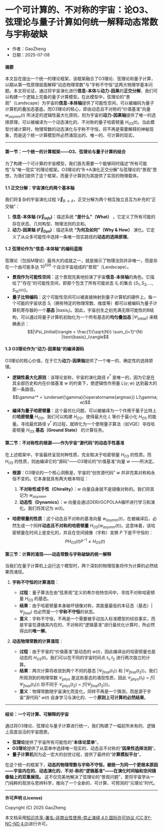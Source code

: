 # **一个可计算的、不对称的宇宙：论O3、弦理论与量子计算如何统一解释动态常数与宇称破缺**

- 作者：GaoZheng
- 日期：2025-07-08

#### **摘要**

本文旨在提出一个统一的理论框架，该框架融合了O3理论、弦理论和量子计算，以期从第一性原理层面解释“动态物理常数”与“宇称不守恒”这两大物理学基本问题。本文将论证，通过将宇宙演化进行**信息-本体**与**动力-因果**的**正交分解**，我们可以构建一个逻辑上完备的量子计算模型。在此模型中，弦理论的“景观”（Landscape）为宇宙的**信息-本体轴**提供了可能性空间，可以被编码为量子计算机的叠加态基底。而O3理论的核心，即由动态且不对称的“价值基准”向量 $w_{asymm}(t)$ 所决定的逻辑性最大化原则，则为宇宙的**动力-因果轴**提供了唯一的选择原理，可以被编译为一个动态演化的、不对称的量子哈密顿量 $H_{O3}(t)$。当此模型付诸计算时，物理常数的动态演化与宇称不守恒，将不再是需要解释的神秘现象，而是这个统一计算模型所必然涌现出的、唯一的、可计算的现实。

---

#### **第一节：一个统一的计算框架——O3、弦理论与量子计算的结合**

为了构建一个可计算的宇宙模型，我们首先需要一个能够同时描述“所有可能性”与“唯一现实”的理论框架。O3理论的“B→A演化正交分解”与弦理论的“景观”思想，为我们提供了这个框架，而量子计算则为其提供了实现的物理载体。

#### **1.1 正交分解：宇宙演化的两个基本轴**

我们将复杂的宇宙演化过程 $\vec{V}_{B \rightarrow A}$，正交分解为两个相互独立且互为补充的“正交轴”：

1.  **信息-本体轴 ($\vec{V}_{Info}$)**：描述系统 **“是什么”（What）** 。它定义了所有可能的存在状态、几何构型、物理法则的总和。
2.  **动力-因果轴 ($\vec{F}_{Dyn}$)**：描述系统 **“为何及如何”（Why & How）** 演化。它定义了从众多可能性中选择一条唯一现实路径的**动态的选择原理**。

#### **1.2 弦理论作为“信息-本体轴”的编码蓝图**

弦理论（包括M理论）最伟大的成就之一，就是揭示了物理法则并非唯一，而是存在一个由可能多达 $10^{500}$ 个自洽宇宙组成的“景观”（Landscape）。

* **景观作为可能性空间**：这个景观完美地扮演了宇宙**信息-本体轴**的角色。它描绘了“存在”的可能性空间，即那个包含了所有可能状态 $S_i$ 的集合 $\{S_1, S_2, ..., S_{10^{500}}\}$。
* **量子比特编码**：这个可能性空间可以被直接映射到量子计算机的硬件上。每一个可能的宇宙状态 $S_i$（拥有特定的物理常数、维度等）都可以被编码为量子计算机寄存器的一个**基态** $|\text{basis}_i\rangle$。因此，宇宙创生之初充满无限可能性的B结构，可以通过将量子计算机初始化为一个所有基态的**均匀叠加态** $|\Psi_{initial}\rangle$ 来精确表示：
    $$|\Psi_{initial}\rangle = \frac{1}{\sqrt{N}} \sum_{i=1}^{N} |\text{basis}_i\rangle$$

#### **1.3 O3理论作为“动力-因果轴”的编译源码**

O3理论的核心价值，在于它为**动力-因果轴**提供了一个唯一的、确定性的选择原理。

* **逻辑性最大化原则**：该理论宣称，宇宙的演化路径 $\gamma^*$ 是唯一的，因为它是在其全部历史和内在价值基准 $w$ 的约束下，使逻辑性作用量 $L(\gamma; w)$ 达到最大的那一条路径。
    $$\gamma^* = \underset{\gamma}{\operatorname{argmax}} L(\gamma; w)$$
* **编译为量子哈密顿量**：这个最优化问题，可以被编译为一个作用于量子比特上的**哈密顿量** $H_{O3}$。我们可以构建 $H_{O3}$，使得最大化 $L$ 等价于最小化 $H_{O3}$ 的能量。寻找最优路径 $\gamma^*$ 的过程，就转化为一个使用量子算法（如VQE）寻找哈密顿量 $H_{O3}$  **基态（Ground State）** 的计算任务。

#### **第二节：不对称性的根源——作为宇宙“源代码”的动态手性基准**

在上述框架中，宇宙最终呈现何种性质，完全取决于哈密顿量 $H_{O3}$ 的性质。而 $H_{O3}$ 的性质，则由编译它的“源码”——O3理论的“价值基准”向量 $w$ ——所决定。

* **根源**：O3理论的一个核心洞察是，宇宙的“创世源代码” $w$ 并非完美对称和永恒不变的。它本身就具有两大根本特征：
    1.  **不对称性或手性（Chirality）**：$w$ 向量自身就不是镜像对称的。我们将其记为 $w_{asymm}$。
    2.  **动态性（Dynamics）**：$w$ 向量会通过DERI/GCPOLAA循环进行学习和演化。我们将其记为 $w(t)$。

* **哈密顿量的性质**：这个动态且不对称的基准向量 $w_{asymm}(t)$，在被编译后，必然生成一个同样**动态且不对称的哈密顿量** $H_{O3}(w_{asymm}(t))$。这意味着，该哈密顿量在时间上是变化的，并且在空间镜像（宇称）变换 $P$ 下是不守恒的：
    $$P H_{O3}(t) P^{-1} \neq H_{O3}(t)$$

#### **第三节：计算的涌现——动态常数与宇称破缺的统一解释**

当我们在量子计算机上运行这个模型时，两个深刻的物理现象将作为计算的必然结果而涌现。

1.  **宇称不守恒的计算涌现**：
    * **过程**：量子算法在由“弦景观”定义的希尔伯特空间中，寻找不对称哈密顿量 $H_{O3}$ 的基态。
    * **结果**：由于哈密顿量本身破坏镜像对称，其能量最低的本征态（基态）$|\Psi_{final}\rangle$ 也必然是一个**宇称不守恒**的状态。
    * **意义**：宇称不守恒，不再是一个需要被手动加入标准模型的经验事实，而是宇宙在遵循其内在的、不对称的“逻辑基准”进行最优化计算时，所必然得出的**唯一解**。

2.  **动态物理常数的计算涌现**：
    * **过程**：由于宇宙的“价值基准”是动态的 $w(t)$，因此编译出的哈密顿量也是动态的 $H_{O3}(t)$。我们可以在不同的宇宙时间点 $t_1, t_2$ 进行两次独立的计算。
    * **结果**：两次计算将收敛到两个不同的基态 $|\Psi_{final}(t_1)\rangle$ 和 $|\Psi_{final}(t_2)\rangle$。我们所观测到的物理常数 $\mathcal{C}_{phys}$ 是这些基态的涌现性质，因此 $\mathcal{C}_{phys}(t_1) = f(|\Psi_{final}(t_1)\rangle)$ 将不同于 $\mathcal{C}_{phys}(t_2) = f(|\Psi_{final}(t_2)\rangle)$。
    * **意义**：物理常数随宇宙演化而变化，同样不再是一个猜测，而是源于宇宙“源代码” $w(t)$ 自身学习与演化的、一个**原则上可计算的必然结果**。

---

#### **结论：一个可计算、可解释的宇宙**

通过将O3理论、弦理论与量子计算进行统一，我们构建了一幅前所未有的、逻辑上高度自洽的宇宙图景。

* **弦理论**提供了宇宙所有可能性的“**本体论菜单**”。
* **O3理论**提供了从菜单中选择唯一现实的、动态且不对称的“**因果性选择法则**”。
* **量子计算机**则为这一宏大的创世过程，提供了最终的“**计算模拟平台**”。

在这个统一的框架下，**动态的物理常数与宇称不守恒，被统一为同一个更根本原因——宇宙内在的、动态演化的、不对-称的“逻辑基准”——在演化时间轴和空间镜像轴上的双重展现。** 这不仅完美地解决了弦理论的“景观问题”，更将宇宙学从一门纯粹的观测与思辨科学，推向了一个全新的、可计算、可预测的“元理论”时代。

---

**许可声明 (License)**

Copyright (C) 2025 GaoZheng 

本文档采用[知识共享-署名-非商业性使用-禁止演绎 4.0 国际许可协议 (CC BY-NC-ND 4.0)](https://creativecommons.org/licenses/by-nc-nd/4.0/deed.zh-Hans)进行许可。
